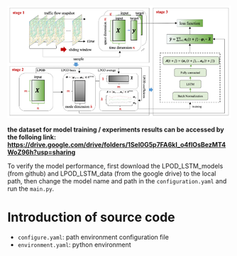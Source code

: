 ![Alt text](https://github.com/wangshuoxsz/LPOD_LSTM_models/blob/main/Figure/LPOD_LSTM_framework "LPOD_LSTM_Framework")

**the dataset for model training / experiments results can be accessed by the folloing link: https://drive.google.com/drive/folders/1Sel0G5p7FA6kI_o4fIOsBezMT4WoZ96h?usp=sharing**

To verify the model performance, first download the LPOD_LSTM_models (from github) and LPOD_LSTM_data (from the google drive) to the local path, then change the model name and path in the `configuration.yaml` and run the `main.py`.






# Introduction of source code
- `configure.yaml`: path environment configuration file
- `environment.yaml`: python environment

